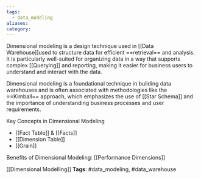 ```yaml
---
tags:
  - data_modeling
aliases: 
category:
---
```

Dimensional modeling is a design technique used in [[Data Warehouse]]used to structure data for efficient ==retrieval== and analysis. It is particularly well-suited for organizing data in a way that supports complex [[Querying]] and reporting, making it easier for business users to understand and interact with the data. 

Dimensional modeling is a foundational technique in building data warehouses and is often associated with methodologies like the ==Kimball== approach, which emphasizes the use of [[Star Schema]] and the importance of understanding business processes and user requirements.

Key Concepts in Dimensional Modeling

 - [[Fact Table]] & [[Facts]]
- [[Dimension Table]]
- [[Grain]]

Benefits of Dimensional Modeling: [[Performance Dimensions]]





[[Dimensional Modelling]]
   **Tags**: #data_modeling, #data_warehouse